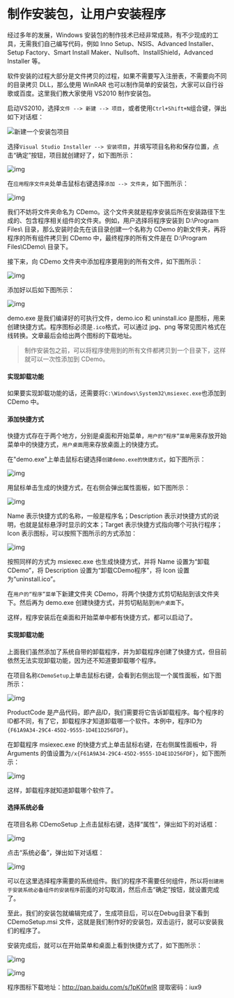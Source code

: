 # 制作安装包，让用户安装程序

经过多年的发展，Windows 安装包的制作技术已经非常成熟，有不少现成的工具，无需我们自己编写代码，例如 Inno Setup、NSIS、Advanced Installer、Setup Factory、Smart Install Maker、Nullsoft、InstallShield，Advanced Installer 等。

软件安装的过程大部分是文件拷贝的过程，如果不需要写入注册表，不需要向不同的目录拷贝 DLL，那么使用 WinRAR 也可以制作简单的安装包，大家可以自行谷歌或百度。这里我们教大家使用 VS2010 制作安装包。

启动VS2010，选择`文件 --> 新建 --> 项目`，或者使用`Ctrl+Shift+N`组合键，弹出如下对话框：

![新建一个安装包项目](./images/1F02SB2-0.png)
 

选择`Visual Studio Installer --> 安装项目`，并填写项目名称和保存位置，点击“确定”按钮，项目就创建好了，如下图所示：

![img](./images/1F02T456-1.png)


在`应用程序文件夹`处单击鼠标右键选择`添加 --> 文件夹`，如下图所示：

![img](./images/1F02TM0-2.png)


我们不妨将文件夹命名为 CDemo。这个文件夹就是程序安装后所在安装路径下生成的、包含程序相关组件的文件夹。例如，用户选择将程序安装到 D:\Program Files\ 目录，那么安装时会先在该目录创建一个名称为 CDemo 的新文件夹，再将程序的所有组件拷贝到 CDemo 中，最终程序的所有文件是在 D:\Program Files\CDemo\ 目录下。

接下来，向 CDemo 文件夹中添加程序要用到的所有文件，如下图所示：

![img](./images/1F02T0P-3.png)


添加好以后如下图所示：

![img](./images/1F02Q048-4.png)


demo.exe 是我们编译好的可执行文件，demo.ico 和 uninstall.ico 是图标，用来创建快捷方式。程序图标必须是`.ico`格式，可以通过 jpg、png 等常见图片格式在线转换。文章最后会给出两个图标的下载地址。

> 制作安装包之前，可以将程序使用到的所有文件都拷贝到一个目录下，这样就可以一次性添加到 CDemo。

#### 实现卸载功能

如果要实现卸载功能的话，还需要将`C:\Windows\System32\msiexec.exe`也添加到 CDemo 中。

#### 添加快捷方式

快捷方式存在于两个地方，分别是桌面和开始菜单，`用户的“程序”菜单`用来存放开始菜单中的快捷方式，`用户桌面`用来存放桌面上的快捷方式。

在"demo.exe"上单击鼠标右键选择`创建demo.exe的快捷方式`，如下图所示：

![img](./images/1F02S643-5.png)


用鼠标单击生成的快捷方式，在右侧会弹出属性面板，如下图所示：

![img](./images/1F02T3G-6.png)


Name 表示快捷方式的名称，一般是程序名；Description 表示对快捷方式的说明，也就是鼠标悬浮时显示的文本；Target 表示快捷方式指向哪个可执行程序；Icon 表示图标，可以按照下图所示的方式添加：

![img](./images/1F02U320-7.png)


按照同样的方式为 msiexec.exe 也生成快捷方式，并将 Name 设置为“卸载CDemo”，将 Description 设置为“卸载CDemo程序”，将 Icon 设置为“uninstall.ico”。

在`用户的“程序”菜单`下新建文件夹 CDemo，将两个快捷方式剪切粘贴到该文件夹下。然后再为 demo.exe 创建快捷方式，并剪切粘贴到`用户桌面`下。

这样，程序安装后在桌面和开始菜单中都有快捷方式，都可以启动了。

#### 实现卸载功能

上面我们虽然添加了系统自带的卸载程序，并为卸载程序创建了快捷方式，但目前依然无法实现卸载功能，因为还不知道要卸载哪个程序。

在项目名称`CDemoSetup`上单击鼠标右键，会看到右侧出现一个属性面板，如下图所示：

![img](./images/1F02UK7-8.png)


ProductCode 是产品代码，即产品ID，我们需要将它告诉卸载程序。每个程序的ID都不同，有了它，卸载程序才知道卸载哪一个软件。本例中，程序ID为`{F61A9A34-29C4-45D2-9555-1D4E1D256FDF}`。

在卸载程序 msiexec.exe 的快捷方式上单击鼠标右键，在右侧属性面板中，将 Arguments 的值设置为`/x{F61A9A34-29C4-45D2-9555-1D4E1D256FDF}`，如下图所示：

![img](./images/1F02U007-9.png)


这样，卸载程序就知道卸载哪个软件了。

#### 选择系统必备

在项目名称 CDemoSetup 上点击鼠标右键，选择“属性”，弹出如下的对话框：

![img](./images/1F02TV2-10.png)


点击“系统必备”，弹出如下对话框：

![img](./images/1F02WQ1-11.png)


可以在这里选择程序需要的系统组件。我们的程序不需要任何组件，所以将`创建用于安装系统必备组件的安装程序`前面的对勾取消，然后点击“确定”按钮，就设置完成了。

至此，我们的安装包就编辑完成了，生成项目后，可以在Debug目录下看到 CDemoSetup.msi 文件，这就是我们制作好的安装包，双击运行，就可以安装我们的程序了。

安装完成后，就可以在开始菜单和桌面上看到快捷方式了，如下图所示：

![img](./images/1F02Q129-12.png)
 

![img](./images/1F02V637-13.png)


程序图标下载地址：http://pan.baidu.com/s/1pK0fwIR 提取密码：iux9